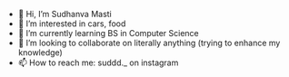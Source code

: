 - 👋 Hi, I’m Sudhanva Masti
- 👀 I’m interested in cars, food
- 🌱 I’m currently learning BS in Computer Science
- 💞️ I’m looking to collaborate on literally anything (trying to enhance my knowledge)
- 📫 How to reach me: suddd._ on instagram

<!---
Sud-m/Sud-m is a ✨ special ✨ repository because its `README.md` (this file) appears on your GitHub profile.
You can click the Preview link to take a look at your changes.
--->
